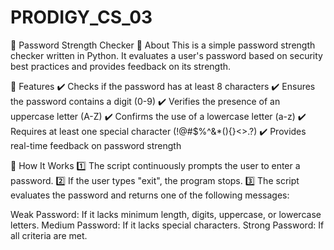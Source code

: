 # PRODIGY_CS_03
🔐 Password Strength Checker
📌 About
This is a simple password strength checker written in Python. It evaluates a user's password based on security best practices and provides feedback on its strength.

🚀 Features
✔️ Checks if the password has at least 8 characters
✔️ Ensures the password contains a digit (0-9)
✔️ Verifies the presence of an uppercase letter (A-Z)
✔️ Confirms the use of a lowercase letter (a-z)
✔️ Requires at least one special character (!@#$%^&*(){}<>.?)
✔️ Provides real-time feedback on password strength

📜 How It Works
1️⃣ The script continuously prompts the user to enter a password.
2️⃣ If the user types "exit", the program stops.
3️⃣ The script evaluates the password and returns one of the following messages:

Weak Password: If it lacks minimum length, digits, uppercase, or lowercase letters.
Medium Password: If it lacks special characters.
Strong Password: If all criteria are met.
